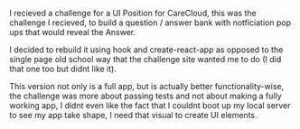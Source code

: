 I recieved a challenge for a UI Position for CareCloud, this was the challenge I recieved, to build a question / answer bank with notficiation pop ups that would reveal the Answer.

I decided to rebuild it using hook and create-react-app as opposed to the single page old school way that the challenge site wanted me to do (I did that one too but didnt like it).

This version not only is a full app, but is actually better functionality-wise, the challenge was more about passing tests and not about making a fully working app, I didnt even like the fact that I couldnt boot up my local server to see my app take shape, I need that visual to create UI elements.